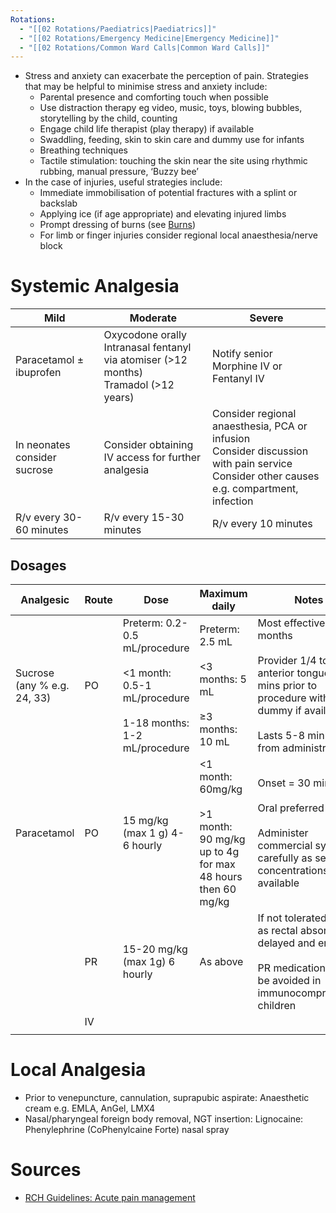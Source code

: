 ```yaml
---
Rotations:
  - "[[02 Rotations/Paediatrics|Paediatrics]]"
  - "[[02 Rotations/Emergency Medicine|Emergency Medicine]]"
  - "[[02 Rotations/Common Ward Calls|Common Ward Calls]]"
---
```

- Stress and anxiety can exacerbate the perception of pain. Strategies that may be helpful to minimise stress and anxiety include:
	- Parental presence and comforting touch when possible
	- Use distraction therapy eg video, music, toys, blowing bubbles, storytelling by the child, counting
	- Engage child life therapist (play therapy) if available
	- Swaddling, feeding, skin to skin care and dummy use for infants
	- Breathing techniques
	- Tactile stimulation: touching the skin near the site using rhythmic rubbing, manual pressure, ‘Buzzy bee’
- In the case of injuries, useful strategies include:
	- Immediate immobilisation of potential fractures with a splint or backslab
	- Applying ice (if age appropriate) and elevating injured limbs
	- Prompt dressing of burns (see [Burns](https://www.rch.org.au/clinicalguide/guideline_index/Burns/))
	- For limb or finger injuries consider regional local anaesthesia/nerve block
# Systemic Analgesia

| Mild                         | Moderate                                                                                   | Severe                                                                                                                                       |
| ---------------------------- | ------------------------------------------------------------------------------------------ | -------------------------------------------------------------------------------------------------------------------------------------------- |
| Paracetamol ± ibuprofen      | Oxycodone orally <br>Intranasal fentanyl via atomiser (>12 months)<br>Tramadol (>12 years) | Notify senior<br>Morphine IV or Fentanyl IV                                                                                                  |
| In neonates consider sucrose | Consider obtaining IV access for further analgesia                                         | Consider regional anaesthesia, PCA or infusion<br>Consider discussion with pain service<br>Consider other causes e.g. compartment, infection |
| R/v every 30-60 minutes      | R/v every 15-30 minutes                                                                    | R/v every 10 minutes                                                                                                                         |
## Dosages

| Analgesic                   | Route | Dose                                                                                                   | Maximum daily                                                                          | Notes                                                                                                                                                          |
| --------------------------- | ----- | ------------------------------------------------------------------------------------------------------ | -------------------------------------------------------------------------------------- | -------------------------------------------------------------------------------------------------------------------------------------------------------------- |
| Sucrose (any % e.g. 24, 33) | PO    | Preterm: 0.2-0.5 mL/procedure<br><br><1 month: 0.5-1 mL/procedure<br><br>1-18 months: 1-2 mL/procedure | Preterm: 2.5 mL<br><br><3 months: 5 mL<br><br>≥3 months: 10 mL                         | Most effective <6 months<br><br>Provider 1/4 to anterior tongue 2 mins prior to procedure with dummy if available<br><br>Lasts 5-8 minutes from administration |
| Paracetamol                 | PO    | 15 mg/kg (max 1 g) 4-6 hourly                                                                          | <1 month: 60mg/kg<br><br>>1 month:<br>90 mg/kg up to 4g for max 48 hours then 60 mg/kg | Onset = 30 minutes<br><br>Oral preferred<br><br>Administer commercial syrup carefully as several concentrations available                                      |
|                             | PR    | 15-20 mg/kg (max 1g) 6 hourly                                                                          | As above                                                                               | If not tolerated orally as rectal absorption delayed and erratic<br><br>PR medication should be avoided in immunocompromised children                          |
|                             | IV    |                                                                                                        |                                                                                        |                                                                                                                                                                |
|                             |       |                                                                                                        |                                                                                        |                                                                                                                                                                |

# Local Analgesia
- Prior to venepuncture, cannulation, suprapubic aspirate: Anaesthetic cream e.g. EMLA, AnGel, LMX4
- Nasal/pharyngeal foreign body removal, NGT insertion: Lignocaine: Phenylephrine (CoPhenylcaine Forte) nasal spray
# Sources
- [RCH Guidelines: Acute pain management](https://www.rch.org.au/clinicalguide/guideline_index/Acute_pain_management/)